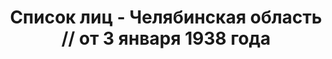 ---
title: Список лиц - Челябинская область // от 3 января 1938 года
description: РГАСПИ, ф.17, т.6, оп.171, дело 414, лист 120
images:
- /disk/pictures/v06/17-171-414-120.jpg
- /disk/pictures/v06/17-171-414-121.jpg
- /disk/pictures/v06/17-171-414-122.jpg
- /disk/pictures/v06/17-171-414-123.jpg
- /disk/pictures/v06/17-171-414-124.jpg
- /disk/pictures/v06/17-171-414-125.jpg
---